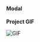 #### Modal

**Project GIF**

![GIF](https://github.com/shuklaritvik06/LearningJavaScript/blob/main/Day%204/images/Day4.gif)
